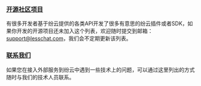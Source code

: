 
### [开源社区项目](resource/community.md)
有很多开发者基于纷云提供的各类API开发了很多有意思的纷云插件或者SDK，如果你开发的开源项目还未加入这个列表，欢迎随时提交到邮箱：support@lesschat.com，我们会不定期更新该列表。

### [联系我们](resource/support.md)
如果您在接入外部服务到纷云中遇到一些技术上的问题，可以通过这里列出的方式随时与我们的技术人员联系。
